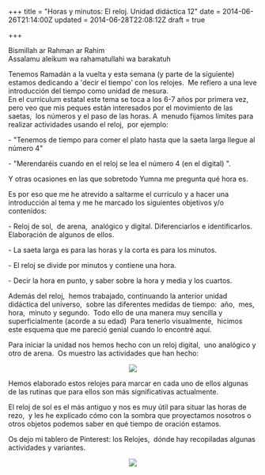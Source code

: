 +++
title = "Horas y minutos: El reloj. Unidad didáctica 12"
date = 2014-06-26T21:14:00Z
updated = 2014-06-28T22:08:12Z
draft = true

+++

<p>Bismillah ar Rahman ar Rahim<br>Assalamu aleikum wa rahamatullahi wa barakatuh</p><p>Tenemos Ramad&#225;n a la vuelta y esta semana (y parte de la siguiente)&nbsp; estamos dedicando a 'decir el tiempo' con los relojes.&nbsp; Me refiero a una leve introducci&#243;n del tiempo como unidad de mesura. <br>En el curr&#237;culum estatal este tema se toca a los 6-7 a&#241;os por primera vez,&#160; pero veo que mis peques est&#225;n interesados por el movimiento de las saetas,&#160; los n&#250;meros y el paso de las horas. A&nbsp; menudo fijamos l&#237;mites para realizar actividades usando el reloj,&#160; por ejemplo: </p><p>- "Tenemos de tiempo para comer el plato hasta que la saeta larga llegue al n&#250;mero 4"</p><p>- "Merendar&#233;is cuando en el reloj se lea el n&#250;mero 4 (en el digital) ".</p><p>Y otras ocasiones en las que sobretodo Yumna me pregunta qu&#233; hora es. </p><p>Es por eso que me he atrevido a saltarme el curr&#237;culo y a hacer una introducci&#243;n al tema y me he marcado los siguientes objetivos y/o contenidos: </p><p>- Reloj de sol,&nbsp; de arena,&nbsp; anal&#243;gico y digital. Diferenciarlos e identificarlos.&nbsp; Elaboraci&#243;n de algunos de ellos. </p><p>- La saeta larga es para las horas y la corta es para los minutos. </p><p>- El reloj se divide por minutos y contiene una hora. </p><p>- Decir la hora en punto, y saber sobre la hora y media y los cuartos. </p><p>Adem&#225;s del reloj,&#160; hemos trabajado, continuando la anterior unidad did&#225;ctica del universo,&#160; sobre las diferentes medidas de tiempo:&#160; a&#241;o,&#160; mes,&#160; hora,&#160; minuto y segundo.&#160; Todo ello de una manera muy sencilla y superficialmente (acorde a su edad)&#160; Para tenerlo visualmente,&#160; hicimos este esquema que me pareci&#243; genial cuando lo encontr&#233; aqu&#237;. </p><p>Para iniciar la unidad nos hemos hecho con un reloj digital,&#160; uno anal&#243;gico y otro de arena.&#160; Os muestro las actividades que han hecho: </p> <div class="separator" style="clear: both; text-align: center;"> <a href="http://lh3.ggpht.com/-uLC4_gWlk-o/U6xxFhYQPfI/AAAAAAAAG08/nZbuF7U6444/s1600/2014-06-25-12-15-00_deco.jpg" imageanchor="1" style="margin-left: 1em; margin-right: 1em;"> <img border="0" src="http://lh3.ggpht.com/-uLC4_gWlk-o/U6xxFhYQPfI/AAAAAAAAG08/nZbuF7U6444/s640/2014-06-25-12-15-00_deco.jpg"> </a> </div> <p>Hemos elaborado estos relojes para marcar en cada uno de ellos algunas de las rutinas que para ellos son m&#225;s significativas actualmente. </p> <p>El reloj de sol es el m&#225;s antiguo y nos es muy &#250;til para situar las horas de rezo,&nbsp; y les he explicado c&#243;mo con la sombra que proyectamos nosotros o otros objetos podemos saber en qu&#233; tiempo de oraci&#243;n estamos. </p><p>Os dejo mi tablero de Pinterest: los Relojes,&nbsp; d&#243;nde hay recopiladas algunas actividades y variantes. </p><div class="separator" style="clear: both; text-align: center;"> <a href="http://lh5.ggpht.com/-ES_xPk4xUUc/U68gp7la_dI/AAAAAAAAG1U/g4S4a-2Ms0E/s1600/2014-06-28-15-12-14_deco.jpg" imageanchor="1" style="margin-left: 1em; margin-right: 1em;"> <img border="0" src="http://lh5.ggpht.com/-ES_xPk4xUUc/U68gp7la_dI/AAAAAAAAG1U/g4S4a-2Ms0E/s640/2014-06-28-15-12-14_deco.jpg"> </a> </div>
